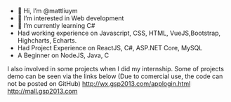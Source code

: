 - 👋 Hi, I’m @mattliuym
- 👀 I’m interested in Web development
- 🌱 I’m currently learning C#
- Had working experience on Javascript, CSS, HTML, VueJS,Bootstrap, Highcharts, Echarts.
- Had Project Experience on ReactJS, C#, ASP.NET Core, MySQL
- A Beginner on NodeJS, Java, C 
<!-- - 💞️ I’m looking to collaborate on ...
- 📫 How to reach me ... -->

I also involved in some projects when I did my internship.
Some of projects demo can be seen via the links below (Due to comercial use, the code can not be posted on GitHub)
http://wx.gsp2013.com/applogin.html
http://mall.gsp2013.com

<!---
mattliuym/mattliuym is a ✨ special ✨ repository because its `README.md` (this file) appears on your GitHub profile.
You can click the Preview link to take a look at your changes.
--->

